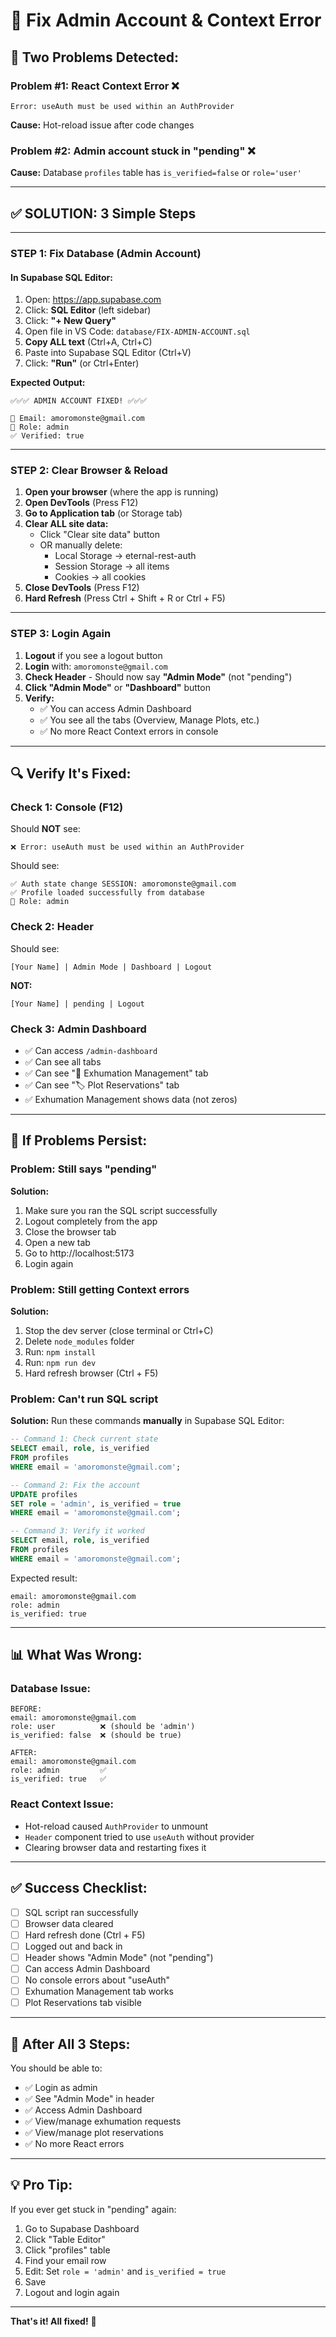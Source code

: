 # 🔧 Fix Admin Account & Context Error

## 🎯 **Two Problems Detected:**

### **Problem #1:** React Context Error ❌
```
Error: useAuth must be used within an AuthProvider
```
**Cause:** Hot-reload issue after code changes

### **Problem #2:** Admin account stuck in "pending" ❌
**Cause:** Database `profiles` table has `is_verified=false` or `role='user'`

---

## ✅ **SOLUTION: 3 Simple Steps**

---

### **STEP 1: Fix Database (Admin Account)**

#### **In Supabase SQL Editor:**

1. Open: https://app.supabase.com
2. Click: **SQL Editor** (left sidebar)
3. Click: **"+ New Query"**
4. Open file in VS Code: `database/FIX-ADMIN-ACCOUNT.sql`
5. **Copy ALL text** (Ctrl+A, Ctrl+C)
6. Paste into Supabase SQL Editor (Ctrl+V)
7. Click: **"Run"** (or Ctrl+Enter)

**Expected Output:**
```
✅✅✅ ADMIN ACCOUNT FIXED! ✅✅✅

📧 Email: amoromonste@gmail.com
👑 Role: admin
✅ Verified: true
```

---

### **STEP 2: Clear Browser & Reload**

1. **Open your browser** (where the app is running)
2. **Open DevTools** (Press F12)
3. **Go to Application tab** (or Storage tab)
4. **Clear ALL site data:**
   - Click "Clear site data" button
   - OR manually delete:
     - Local Storage → eternal-rest-auth
     - Session Storage → all items
     - Cookies → all cookies
5. **Close DevTools** (Press F12)
6. **Hard Refresh** (Press Ctrl + Shift + R or Ctrl + F5)

---

### **STEP 3: Login Again**

1. **Logout** if you see a logout button
2. **Login** with: `amoromonste@gmail.com`
3. **Check Header** - Should now say **"Admin Mode"** (not "pending")
4. **Click "Admin Mode"** or **"Dashboard"** button
5. **Verify:**
   - ✅ You can access Admin Dashboard
   - ✅ You see all the tabs (Overview, Manage Plots, etc.)
   - ✅ No more React Context errors in console

---

## 🔍 **Verify It's Fixed:**

### **Check 1: Console (F12)**
Should **NOT** see:
```
❌ Error: useAuth must be used within an AuthProvider
```

Should see:
```
✅ Auth state change SESSION: amoromonste@gmail.com
✅ Profile loaded successfully from database
👑 Role: admin
```

### **Check 2: Header**
Should see:
```
[Your Name] | Admin Mode | Dashboard | Logout
```

**NOT:**
```
[Your Name] | pending | Logout
```

### **Check 3: Admin Dashboard**
- ✅ Can access `/admin-dashboard`
- ✅ Can see all tabs
- ✅ Can see "🏺 Exhumation Management" tab
- ✅ Can see "🏷️ Plot Reservations" tab
- ✅ Exhumation Management shows data (not zeros)

---

## 🐛 **If Problems Persist:**

### **Problem: Still says "pending"**
**Solution:**
1. Make sure you ran the SQL script successfully
2. Logout completely from the app
3. Close the browser tab
4. Open a new tab
5. Go to http://localhost:5173
6. Login again

### **Problem: Still getting Context errors**
**Solution:**
1. Stop the dev server (close terminal or Ctrl+C)
2. Delete `node_modules` folder
3. Run: `npm install`
4. Run: `npm run dev`
5. Hard refresh browser (Ctrl + F5)

### **Problem: Can't run SQL script**
**Solution:**
Run these commands **manually** in Supabase SQL Editor:

```sql
-- Command 1: Check current state
SELECT email, role, is_verified 
FROM profiles 
WHERE email = 'amoromonste@gmail.com';

-- Command 2: Fix the account
UPDATE profiles
SET role = 'admin', is_verified = true
WHERE email = 'amoromonste@gmail.com';

-- Command 3: Verify it worked
SELECT email, role, is_verified 
FROM profiles 
WHERE email = 'amoromonste@gmail.com';
```

Expected result:
```
email: amoromonste@gmail.com
role: admin
is_verified: true
```

---

## 📊 **What Was Wrong:**

### **Database Issue:**
```
BEFORE:
email: amoromonste@gmail.com
role: user          ❌ (should be 'admin')
is_verified: false  ❌ (should be true)

AFTER:
email: amoromonste@gmail.com
role: admin         ✅
is_verified: true   ✅
```

### **React Context Issue:**
- Hot-reload caused `AuthProvider` to unmount
- `Header` component tried to use `useAuth` without provider
- Clearing browser data and restarting fixes it

---

## ✅ **Success Checklist:**

- [ ] SQL script ran successfully
- [ ] Browser data cleared
- [ ] Hard refresh done (Ctrl + F5)
- [ ] Logged out and back in
- [ ] Header shows "Admin Mode" (not "pending")
- [ ] Can access Admin Dashboard
- [ ] No console errors about "useAuth"
- [ ] Exhumation Management tab works
- [ ] Plot Reservations tab visible

---

## 🎉 **After All 3 Steps:**

You should be able to:
- ✅ Login as admin
- ✅ See "Admin Mode" in header
- ✅ Access Admin Dashboard
- ✅ View/manage exhumation requests
- ✅ View/manage plot reservations
- ✅ No more React errors

---

## 💡 **Pro Tip:**

If you ever get stuck in "pending" again:
1. Go to Supabase Dashboard
2. Click "Table Editor"
3. Click "profiles" table
4. Find your email row
5. Edit: Set `role = 'admin'` and `is_verified = true`
6. Save
7. Logout and login again

---

**That's it! All fixed!** 🚀

